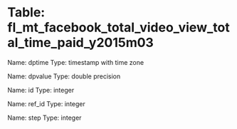 Table: fl_mt_facebook_total_video_view_total_time_paid_y2015m03
===============================================================

Name: dptime
Type: timestamp with time zone

Name: dpvalue
Type: double precision

Name: id
Type: integer

Name: ref_id
Type: integer

Name: step
Type: integer

